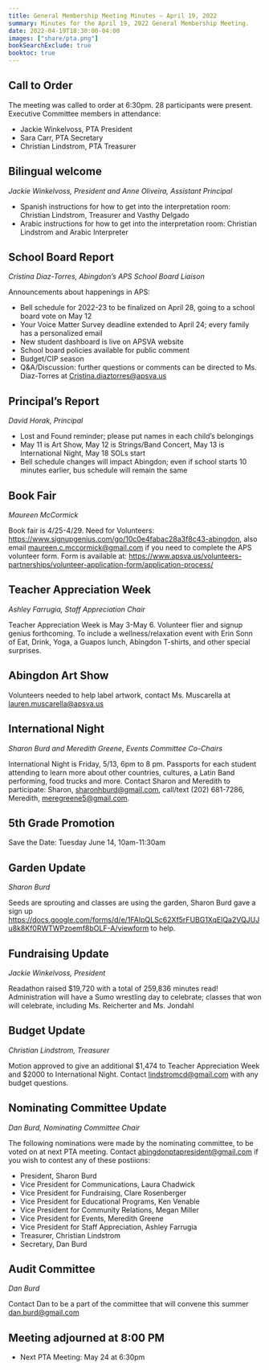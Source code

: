 ```yaml
---
title: General Membership Meeting Minutes — April 19, 2022
summary: Minutes for the April 19, 2022 General Membership Meeting.
date: 2022-04-19T18:30:00-04:00
images: ["share/pta.png"]
bookSearchExclude: true
booktoc: true
---
```


## Call to Order

The meeting was called to order at 6:30pm. 28 participants were present. Executive Committee members in attendance:
- Jackie Winkelvoss, PTA President
- Sara Carr, PTA Secretary
- Christian Lindstrom, PTA Treasurer

## Bilingual welcome
*Jackie Winkelvoss, President and Anne Oliveira, Assistant Principal*

- Spanish instructions for how to get into the interpretation room: Christian Lindstrom, Treasurer and Vasthy Delgado
- Arabic instructions for how to get into the interpretation room: Christian Lindstrom and Arabic Interpreter

## School Board Report
*Cristina Diaz-Torres, Abingdon’s APS School Board Liaison*

Announcements about happenings in APS:
- Bell schedule for 2022-23 to be finalized on April 28, going to a school board vote on May 12
- Your Voice Matter Survey deadline extended to April 24; every family has a personalized email
- New student dashboard is live on APSVA website
- School board policies available for public comment
- Budget/CIP season
- Q&A/Discussion: further questions or comments can be directed to Ms. Diaz-Torres at Cristina.diaztorres@apsva.us

## Principal’s Report
*David Horak, Principal*

- Lost and Found reminder; please put names in each child’s belongings
- May 11 is Art Show, May 12 is Strings/Band Concert, May 13 is International Night, May 18 SOLs start
- Bell schedule changes will impact Abingdon; even if school starts 10 minutes earlier, bus schedule will remain the same

## Book Fair
*Maureen McCormick*

Book fair is 4/25-4/29. Need for Volunteers: https://www.signupgenius.com/go/10c0e4fabac28a3f8c43-abingdon, also email maureen.c.mccormick@gmail.com if you need to complete the APS volunteer form. Form is available at: https://www.apsva.us/volunteers-partnerships/volunteer-application-form/application-process/

## Teacher Appreciation Week
*Ashley Farrugia, Staff Appreciation Chair*

Teacher Appreciation Week is May 3-May 6. Volunteer flier and signup genius forthcoming. To include a wellness/relaxation event with Erin Sonn of Eat, Drink, Yoga, a Guapos lunch, Abingdon T-shirts, and other special surprises.

## Abingdon Art Show
Volunteers needed to help label artwork, contact Ms. Muscarella at lauren.muscarella@apsva.us

## International Night
*Sharon Burd and Meredith Greene, Events Committee Co-Chairs*

International Night is Friday, 5/13, 6pm to 8 pm. Passports for each student attending to learn more about other countries, cultures, a Latin Band performing, food trucks and more. Contact Sharon and Meredith to participate: Sharon, sharonhburd@gmail.com, call/text (202) 681-7286, Meredith, meregreene5@gmail.com.

## 5th Grade Promotion
Save the Date: Tuesday June 14, 10am-11:30am

## Garden Update
*Sharon Burd*

Seeds are sprouting and classes are using the garden, Sharon Burd gave a sign up https://docs.google.com/forms/d/e/1FAIpQLSc62Xf5rFUBG1XqElQa2VQJUJu8k8Kf0RWTWPzoemf8bOLF-A/viewform to help.

## Fundraising Update
*Jackie Winkelvoss, President*

Readathon raised $19,720 with a total of 259,836 minutes read! Administration will have a Sumo wrestling day to celebrate; classes that won will celebrate, including Ms. Reicherter and Ms. Jondahl

## Budget Update
*Christian Lindstrom, Treasurer*

Motion approved to give an additional $1,474 to Teacher Appreciation Week and $2000 to International Night. Contact lindstromcd@gmail.com with any budget questions.

## Nominating Committee Update
*Dan Burd, Nominating Committee Chair*

The following nominations were made by the nominating committee, to be voted on at next PTA meeting. Contact abingdonptapresident@gmail.com if you wish to contest any of these postiions:
- President, Sharon Burd
- Vice President for Communications, Laura Chadwick
- Vice President for Fundraising, Clare Rosenberger
- Vice President for Educational Programs, Ken Venable
- Vice President for Community Relations, Megan Miller
- Vice President for Events, Meredith Greene
- Vice President for Staff Appreciation, Ashley Farrugia
- Treasurer, Christian Lindstrom
- Secretary, Dan Burd

## Audit Committee
*Dan Burd*

Contact Dan to be a part of the committee that will convene this summer dan.burd@gmail.com

## Meeting adjourned at 8:00 PM

- Next PTA Meeting: May 24 at 6:30pm